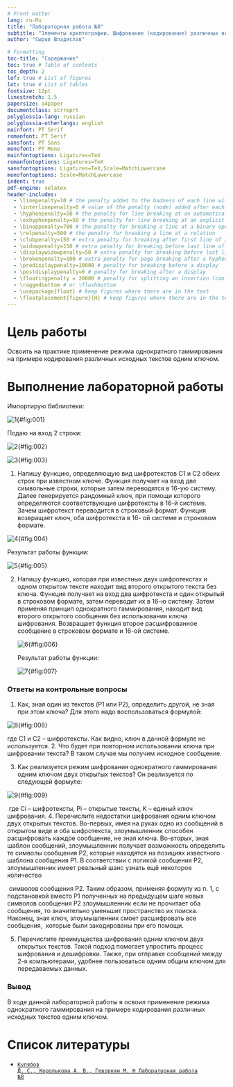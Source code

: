 ```yaml
---
# Front matter
lang: ru-Ru
title: "Лабораторная работа №8"
subtitle: "Элементы криптографии. Шифрование (кодирование) различных исходных текстов одним ключом"
author: "Сыров Владислав"

# Formatting
toc-title: "Содержание"
toc: true # Table of contents
toc_depth: 2
lof: true # List of figures
lot: true # List of tables
fontsize: 12pt
linestretch: 1.5
papersize: a4paper
documentclass: scrreprt
polyglossia-lang: russian
polyglossia-otherlangs: english
mainfont: PT Serif
romanfont: PT Serif
sansfont: PT Sans
monofont: PT Mono
mainfontoptions: Ligatures=TeX
romanfontoptions: Ligatures=TeX
sansfontoptions: Ligatures=TeX,Scale=MatchLowercase
monofontoptions: Scale=MatchLowercase
indent: true
pdf-engine: xelatex
header-includes:
  - \linepenalty=10 # the penalty added to the badness of each line within a paragraph (no associated penalty node) Increasing the value makes tex try to have fewer lines in the paragraph.
  - \interlinepenalty=0 # value of the penalty (node) added after each line of a paragraph.
  - \hyphenpenalty=50 # the penalty for line breaking at an automatically inserted hyphen
  - \exhyphenpenalty=50 # the penalty for line breaking at an explicit hyphen
  - \binoppenalty=700 # the penalty for breaking a line at a binary operator
  - \relpenalty=500 # the penalty for breaking a line at a relation
  - \clubpenalty=150 # extra penalty for breaking after first line of a paragraph
  - \widowpenalty=150 # extra penalty for breaking before last line of a paragraph
  - \displaywidowpenalty=50 # extra penalty for breaking before last line before a display math
  - \brokenpenalty=100 # extra penalty for page breaking after a hyphenated line
  - \predisplaypenalty=10000 # penalty for breaking before a display
  - \postdisplaypenalty=0 # penalty for breaking after a display
  - \floatingpenalty = 20000 # penalty for splitting an insertion (can only be split footnote in standard LaTeX)
  - \raggedbottom # or \flushbottom
  - \usepackage{float} # keep figures where there are in the text
  - \floatplacement{figure}{H} # keep figures where there are in the text
---
```


# Цель работы

Освоить на практике применение режима однократного гаммирования на
примере кодирования различных исходных текстов одним ключом.

# Выполнение лабораторной работы

Импортирую библиотеки:

![1](image/1.png){#fig:001}

Подаю на вход 2 строки:

![2](image/2.png){#fig:002}

![3](image/3.png){#fig:003}

1. Напишу функцию, определяющую вид шифротекстов C1 и C2 обеих строк при известном ключе. Функция получает на вход две символьные строки, которые затем переводятся
   в 16-ую систему. Далее генерируется рандомный ключ, при помощи которого
   определяются соответствующие шифротексты в 16-й системе. Зачем шифротекст
   переводится в строковый формат. Функция возвращает ключ, оба шифротекста в 16-
   ой системе и строковом формате.

![4](image/4.png){#fig:004}

Результат работы функции:

![5](image/5.png){#fig:005}

2. Напишу функцию, которая при известных двух шифротекстах и одном
   открытом тексте находит вид второго открытого текста без ключа.
   Функция получает на вход два шифротекста и один открытый в строковом
   формате, затем переводит их в 16-ю систему. Затем применяя принцип однократного
   гаммирования, находит вид второго открытого сообщения без использования ключа
   шифрования. Возвращает функция второе расшифрованное сообщение в строковом
   формате и 16-ой системе.

   ![6](image/6.png){#fig:006}

   Результат работы функции:

   ![7](image/7.png){#fig:007}

### Ответы на контрольные вопросы

1. Как, зная один из текстов (P1 или P2), определить другой, не зная при этом ключа?
    Для этого надо воспользоваться формулой:

  ![8](image/8.png){#fig:008}

где С1 и С2 – шифротексты. Как видно, ключ в данной формуле не
используется.
2. Что будет при повторном использовании ключа при шифровании текста?
    В таком случае мы получим исходное сообщение.

3. Как реализуется режим шифрования однократного гаммирования одним ключом
    двух открытых текстов?
    Он реализуется по следующей формуле:

  ![9](image/9.png){#fig:009}

​		где Сi – шифротексты, Pi – открытые тексты, K – единый ключ шифрования.
4. Перечислите недостатки шифрования одним ключом двух открытых текстов.
Во-первых, имея на руках одно из сообщений в открытом виде и оба
шифротекста, злоумышленник способен расшифровать каждое сообщение, не
зная ключа.
Во-вторых, зная шаблон сообщений, злоумышленник получает возможность
определить те символы сообщения P2, которые находятся на позициях
известного шаблона сообщения P1. В соответствии с логикой сообщения P2,
злоумышленник имеет реальный шанс узнать ещё некоторое количество

​		символов сообщения P2. Таким образом, применяя формулу из п. 1, с
​		подстановкой вместо P1 полученных на предыдущем шаге новых символов
​		сообщения P2 злоумышленник если не прочитает оба сообщения, то
​		значительно уменьшит пространство их поиска.
​		Наконец, зная ключ, злоумышленник смоет расшифровать все сообщения,
​		которые были закодированы при его помощи.

5. Перечислите преимущества шифрования одним ключом двух открытых текстов.
Такой подход помогает упростить процесс шифрования и дешифровки. Также,
при отправке сообщений между 2-я компьютерами, удобнее пользоваться
одним общим ключом для передаваемых данных.



### Вывод

В ходе данной лабораторной работы я освоил применение режима
однократного гаммирования на примере кодирования различных исходных текстов
одним ключом.


# Список литературы

- <code>[Кулябов Д. С., Королькова А. В., Геворкян М. Н Лабораторная работа №8](https://esystem.rudn.ru/pluginfile.php/1651751/mod_resource/content/3/004-lab_discret_extattr.pdf)</code>